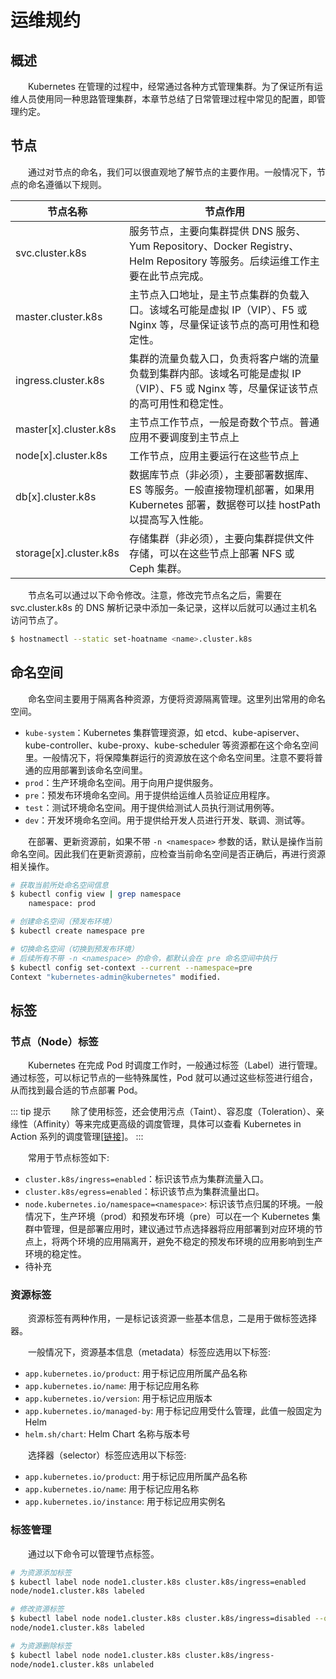 # 运维规约
## 概述
&emsp;&emsp;Kubernetes 在管理的过程中，经常通过各种方式管理集群。为了保证所有运维人员使用同一种思路管理集群，本章节总结了日常管理过程中常见的配置，即管理约定。

## 节点
&emsp;&emsp;通过对节点的命名，我们可以很直观地了解节点的主要作用。一般情况下，节点的命名遵循以下规则。

| 节点名称                   | 节点作用                                                                                   |
|------------------------|----------------------------------------------------------------------------------------|
| svc.cluster.k8s        | 服务节点，主要向集群提供 DNS 服务、Yum Repository、Docker Registry、Helm Repository 等服务。后续运维工作主要在此节点完成。 |
| master.cluster.k8s     | 主节点入口地址，是主节点集群的负载入口。该域名可能是虚拟 IP（VIP）、F5 或 Nginx 等，尽量保证该节点的高可用性和稳定性。                    |
| ingress.cluster.k8s    | 集群的流量负载入口，负责将客户端的流量负载到集群内部。该域名可能是虚拟 IP（VIP）、F5 或 Nginx 等，尽量保证该节点的高可用性和稳定性。             |
| master[x].cluster.k8s  | 主节点工作节点，一般是奇数个节点。普通应用不要调度到主节点上                                                         |
| node[x].cluster.k8s    | 工作节点，应用主要运行在这些节点上                                                                      |
| db[x].cluster.k8s      | 数据库节点（非必须），主要部署数据库、ES 等服务。一般直接物理机部署，如果用 Kubernetes 部署，数据卷可以挂 hostPath 以提高写入性能。         |
| storage[x].cluster.k8s | 存储集群（非必须），主要向集群提供文件存储，可以在这些节点上部署 NFS 或 Ceph 集群。                                        |

&emsp;&emsp;节点名可以通过以下命令修改。注意，修改完节点名之后，需要在 svc.cluster.k8s 的 DNS 解析记录中添加一条记录，这样以后就可以通过主机名访问节点了。

```bash
$ hostnamectl --static set-hoatname <name>.cluster.k8s
```

## 命名空间
&emsp;&emsp;命名空间主要用于隔离各种资源，方便将资源隔离管理。这里列出常用的命名空间。

- `kube-system`：Kubernetes 集群管理资源，如 etcd、kube-apiserver、kube-controller、kube-proxy、kube-scheduler
  等资源都在这个命名空间里。一般情况下，将保障集群运行的资源放在这个命名空间里。注意不要将普通的应用部署到该命名空间里。
- `prod`：生产环境命名空间。用于向用户提供服务。
- `pre`：预发布环境命名空间。用于提供给运维人员验证应用程序。
- `test`：测试环境命名空间。用于提供给测试人员执行测试用例等。
- `dev`：开发环境命名空间。用于提供给开发人员进行开发、联调、测试等。

&emsp;&emsp;在部署、更新资源前，如果不带 `-n <namespace>` 参数的话，默认是操作当前命名空间。因此我们在更新资源前，应检查当前命名空间是否正确后，再进行资源相关操作。

```bash
# 获取当前所处命名空间信息
$ kubectl config view | grep namespace
    namespace: prod

# 创建命名空间（预发布环境）
$ kubectl create namespace pre

# 切换命名空间（切换到预发布环境）
# 后续所有不带 -n <namespace> 的命令，都默认会在 pre 命名空间中执行
$ kubectl config set-context --current --namespace=pre
Context "kubernetes-admin@kubernetes" modified.
```

## 标签
### 节点（Node）标签
&emsp;&emsp;Kubernetes 在完成 Pod 时调度工作时，一般通过标签（Label）进行管理。通过标签，可以标记节点的一些特殊属性，Pod 就可以通过这些标签进行组合，从而找到最合适的节点部署 Pod。

::: tip 提示
&emsp;&emsp;除了使用标签，还会使用污点（Taint）、容忍度（Toleration）、亲缘性（Affinity）等来完成更高级的调度管理，具体可以查看 Kubernetes in Action 系列的调度管理[[链接](/blogs/k8s/action/advanced-scheduling)]。
:::

&emsp;&emsp;常用于节点标签如下:

- `cluster.k8s/ingress=enabled`：标识该节点为集群流量入口。
- `cluster.k8s/egress=enabled`：标识该节点为集群流量出口。
- `node.kubernetes.io/namespace=<namespace>`: 标识该节点归属的环境。一般情况下，生产环境（prod）和预发布环境（pre）可以在一个 Kubernetes 集群中管理，但是部署应用时，建议通过节点选择器将应用部署到对应环境的节点上，将两个环境的应用隔离开，避免不稳定的预发布环境的应用影响到生产环境的稳定性。
- 待补充

### 资源标签
&emsp;&emsp;资源标签有两种作用，一是标记该资源一些基本信息，二是用于做标签选择器。

&emsp;&emsp;一般情况下，资源基本信息（metadata）标签应选用以下标签:

- `app.kubernetes.io/product`: 用于标记应用所属产品名称
- `app.kubernetes.io/name`: 用于标记应用名称
- `app.kubernetes.io/version`: 用于标记应用版本
- `app.kubernetes.io/managed-by`: 用于标记应用受什么管理，此值一般固定为 Helm
- `helm.sh/chart`: Helm Chart 名称与版本号

&emsp;&emsp;选择器（selector）标签应选用以下标签:

- `app.kubernetes.io/product`: 用于标记应用所属产品名称
- `app.kubernetes.io/name`: 用于标记应用名称
- `app.kubernetes.io/instance`: 用于标记应用实例名

### 标签管理
&emsp;&emsp;通过以下命令可以管理节点标签。

```bash
# 为资源添加标签
$ kubectl label node node1.cluster.k8s cluster.k8s/ingress=enabled
node/node1.cluster.k8s labeled

# 修改资源标签
$ kubectl label node node1.cluster.k8s cluster.k8s/ingress=disabled --overwrite
node/node1.cluster.k8s labeled

# 为资源删除标签
$ kubectl label node node1.cluster.k8s cluster.k8s/ingress-
node/node1.cluster.k8s unlabeled
```